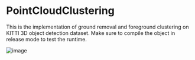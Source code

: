 # PointCloudClustering

This is the implementation of ground removal and foreground clustering on KITTI 3D object detection dataset. Make sure to compile the object in release mode to test the runtime.

![image](https://github.com/yf26/PointCloudClustering/blob/master/img/img.png)
